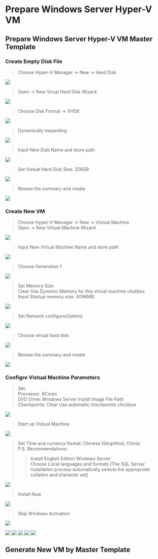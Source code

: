 # Prepare Windows Server Hyper-V VM
## Prepare Windows Server Hyper-V VM Master Template
### Create Empty Disk File
> Choose Hyper-V Manager -> New -> Hard Disk

![](./pictures/prepare-windows-vm-master-template-01.png)
> Open -> New Virual Hard Disk Wizard

![](./pictures/prepare-windows-vm-master-template-02.png)
> Choose Disk Format -> VHDX

![](./pictures/prepare-windows-vm-master-template-03.png)
> Dynamically expanding

![](./pictures/prepare-windows-vm-master-template-04.png)
> Input New Disk Name and store path

![](./pictures/prepare-windows-vm-master-template-05.png)
> Set Vistual Hard Disk Size: 256GB

![](./pictures/prepare-windows-vm-master-template-06.png)
> Review the summary and create

![](./pictures/prepare-windows-vm-master-template-07.png)
### Create New VM
> Choose Hyper-V Manager -> New -> Vistual Machine<br/>
Open -> New Virtual Machine Wizard

![](./pictures/prepare-windows-vm-master-template-08.png)
> Input New Virtual Machine Name and store path

![](./pictures/prepare-windows-vm-master-template-09.png)
> Choose Generation 1

![](./pictures/prepare-windows-vm-master-template-10.png)
> Set Memory Size<br/>
Clear Use Dynamic Memory for this virtual machine clickbox<br/>
Input Startup memory size: 4096MB

![](./pictures/prepare-windows-vm-master-template-11.png)
> Set Network configure(Option)

![](./pictures/prepare-windows-vm-master-template-12.png)
> Choose virtual hard disk

![](./pictures/prepare-windows-vm-master-template-13.png)
> Review the summary and create

![](./pictures/prepare-windows-vm-master-template-14.png)
### Configre Vistual Machine Parameters
> Set:<br/>
Processor: 8Cores<br/>
DVD Drive: Windows Server Install Image File Path<br/>
Checkpoints: Clear Use automatic checkpoints chickbox

![](./pictures/prepare-windows-vm-master-template-15.png)
> Start up Vistual Machine

![](./pictures/prepare-windows-vm-master-template-16.png)
> Set Time and currency format: Chinese (Simplified, China)<br/>
P.S. Recommendations:
>> Install English Edition Windows Server<br/>
>> Choose Local languages and formats [The SQL Server installation process automatically selects the appropriate collation and character set]

![](./pictures/prepare-windows-vm-master-template-17.png)
> Install Now

![](./pictures/prepare-windows-vm-master-template-18.png)
> Skip Windows Activation

![](./pictures/prepare-windows-vm-master-template-19.png)

![](./pictures/prepare-windows-vm-master-template-20.png)
![](./pictures/prepare-windows-vm-master-template-21.png)
![](./pictures/prepare-windows-vm-master-template-22.png)
![](./pictures/prepare-windows-vm-master-template-23.png)
![](./pictures/prepare-windows-vm-master-template-24.png)

## Generate New VM by Master Template